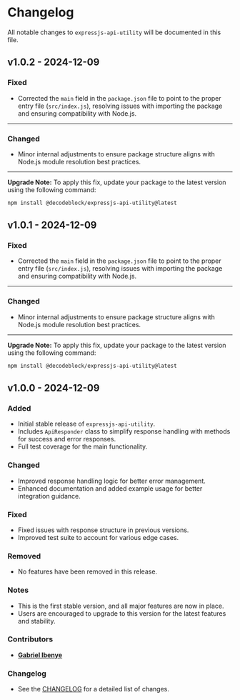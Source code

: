 # Changelog

All notable changes to `expressjs-api-utility` will be documented in this file.

## v1.0.2 - 2024-12-09

### Fixed

- Corrected the `main` field in the `package.json` file to point to the proper entry file (`src/index.js`), resolving issues with importing the package and ensuring compatibility with Node.js.


---

### Changed

- Minor internal adjustments to ensure package structure aligns with Node.js module resolution best practices.


---

**Upgrade Note:**
To apply this fix, update your package to the latest version using the following command:

```bash
npm install @decodeblock/expressjs-api-utility@latest

```
## v1.0.1 - 2024-12-09

### Fixed

- Corrected the `main` field in the `package.json` file to point to the proper entry file (`src/index.js`), resolving issues with importing the package and ensuring compatibility with Node.js.


---

### Changed

- Minor internal adjustments to ensure package structure aligns with Node.js module resolution best practices.


---

**Upgrade Note:**
To apply this fix, update your package to the latest version using the following command:

```bash
npm install @decodeblock/expressjs-api-utility@latest


```
## v1.0.0 - 2024-12-09

### Added

- Initial stable release of `expressjs-api-utility`.
- Includes `ApiResponder` class to simplify response handling with methods for success and error responses.
- Full test coverage for the main functionality.

### Changed

- Improved response handling logic for better error management.
- Enhanced documentation and added example usage for better integration guidance.

### Fixed

- Fixed issues with response structure in previous versions.
- Improved test suite to account for various edge cases.

### Removed

- No features have been removed in this release.

### Notes

- This is the first stable version, and all major features are now in place.
- Users are encouraged to upgrade to this version for the latest features and stability.

### Contributors

- **[Gabriel Ibenye](https://github.com/gabbyti)**

### Changelog

- See the [CHANGELOG](CHANGELOG.md) for a detailed list of changes.
